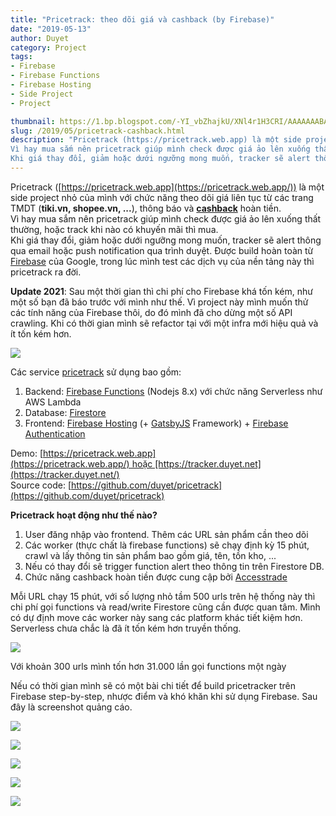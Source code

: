 ```yaml
---
title: "Pricetrack: theo dõi giá và cashback (by Firebase)"
date: "2019-05-13"
author: Duyet
category: Project
tags:
- Firebase
- Firebase Functions
- Firebase Hosting
- Side Project
- Project

thumbnail: https://1.bp.blogspot.com/-YI_vbZhajkU/XNl4r1H3CRI/AAAAAAABAgI/eZRSFuf3RXQsltqLb2_ObS_lWlE475n5wCLcBGAs/s1600/screenshot-detail.png
slug: /2019/05/pricetrack-cashback.html
description: "Pricetrack (https://pricetrack.web.app) là một side project nhỏ của mình với chức năng theo dõi giá liên tục từ các trang TMDT (tiki.vn, shopee.vn, ...), thông báo và cashback hoàn tiền.
Vì hay mua sắm nên pricetrack giúp mình check được giá ảo lên xuống thất thường, hoặc track khi nào có khuyến mãi thì mua.
Khi giá thay đổi, giảm hoặc dưới ngưỡng mong muốn, tracker sẽ alert thông qua email hoặc push notification qua trình duyệt. Được build hoàn toàn từ Firebase của Google, trong lúc mình test các dịch vụ của nền tảng này thì pricetrack ra đời."
---
```


Pricetrack ([https://pricetrack.web.app](https://pricetrack.web.app/)) là một side project nhỏ của mình với chức năng theo dõi giá liên tục từ các trang TMDT (**tiki.vn, shopee.vn, ...**), thông báo và **[cashback](https://tracker.duyet.net/cashback/)** hoàn tiền.  
Vì hay mua sắm nên pricetrack giúp mình check được giá ảo lên xuống thất thường, hoặc track khi nào có khuyến mãi thì mua.  
Khi giá thay đổi, giảm hoặc dưới ngưỡng mong muốn, tracker sẽ alert thông qua email hoặc push notification qua trình duyệt. Được build hoàn toàn từ [Firebase](http://firebase.google.com/) của Google, trong lúc mình test các dịch vụ của nền tảng này thì pricetrack ra đời.

**Update 2021**: Sau một thời gian thì chi phí cho Firebase khá tốn kém, như một số bạn đã báo trước với mình như thế.
Vì project này mình muốn thử các tính năng của Firebase thôi, do đó mình đã cho dừng một số API crawling.
Khi có thời gian mình sẽ refactor tại với một infra mới hiệu quả và ít tốn kém hơn.

[![](https://1.bp.blogspot.com/-YI_vbZhajkU/XNl4r1H3CRI/AAAAAAABAgI/eZRSFuf3RXQsltqLb2_ObS_lWlE475n5wCLcBGAs/s1600/screenshot-detail.png)](https://1.bp.blogspot.com/-YI_vbZhajkU/XNl4r1H3CRI/AAAAAAABAgI/eZRSFuf3RXQsltqLb2_ObS_lWlE475n5wCLcBGAs/s1600/screenshot-detail.png)

Các service [pricetrack](https://tracker.duyet.net/) sử dụng bao gồm:

1.  Backend: [Firebase Functions](https://firebase.google.com/docs/functions) (Nodejs 8.x) với chức năng Serverless như AWS Lambda
2.  Database: [Firestore](https://firebase.google.com/docs/firestore)
3.  Frontend: [Firebase Hosting](https://firebase.google.com/docs/hosting) (+ [GatsbyJS](https://www.gatsbyjs.org/) Framework) + [Firebase Authentication](https://firebase.google.com/docs/auth)

Demo: [https://pricetrack.web.app](https://pricetrack.web.app/) hoặc [https://tracker.duyet.net](https://tracker.duyet.net/)  
Source code: [https://github.com/duyet/pricetrack](https://github.com/duyet/pricetrack)

**Pricetrack hoạt động như thế nào?**

1.  User đăng nhập vào frontend. Thêm các URL sản phẩm cần theo dõi
2.  Các worker (thực chất là firebase functions) sẽ chạy định kỳ 15 phút, crawl và lấy thông tin sản phẩm bao gồm giá, tên, tồn kho, ...
3.  Nếu có thay đổi sẽ trigger function alert theo thông tin trên Firestore DB.
4.  Chức năng cashback hoàn tiền được cung cập bởi [Accesstrade](https://s.duyet.net/r/accesstrade)

Mỗi URL chạy 15 phút, với số lượng nhỏ tầm 500 urls trên hệ thống này thì chi phí gọi functions và read/write Firestore cũng cần được quan tâm. Mình có dự định move các worker này sang các platform khác tiết kiệm hơn. Serverless chưa chắc là đã ít tốn kém hơn truyền thống.

[![](https://4.bp.blogspot.com/-yjLFKumnkqU/XNl8gozJj2I/AAAAAAABAgs/SZGXZ2gb4jUTS9RKbBvemyoN3UwUEzGGwCLcBGAs/s1600/Screen%2BShot%2B2019-05-13%2Bat%2B9.17.24%2BPM.png)](https://4.bp.blogspot.com/-yjLFKumnkqU/XNl8gozJj2I/AAAAAAABAgs/SZGXZ2gb4jUTS9RKbBvemyoN3UwUEzGGwCLcBGAs/s1600/Screen%2BShot%2B2019-05-13%2Bat%2B9.17.24%2BPM.png)

Với khoản 300 urls mình tốn hơn 31.000 lần gọi functions một ngày

Nếu có thời gian mình sẽ có một bài chi tiết để build pricetracker trên Firebase step-by-step, nhược điểm và khó khăn khi sử dụng Firebase. Sau đây là screenshot quảng cáo.

[![](https://4.bp.blogspot.com/-qWer4_8UhKc/XNl84gVOOtI/AAAAAAABAg0/EpXkmgbUE5Y7df0o_4WvOrk9wTzBfYYSgCLcBGAs/s1600/screenshot-home.png)](https://4.bp.blogspot.com/-qWer4_8UhKc/XNl84gVOOtI/AAAAAAABAg0/EpXkmgbUE5Y7df0o_4WvOrk9wTzBfYYSgCLcBGAs/s1600/screenshot-home.png)

[![](https://2.bp.blogspot.com/-10Mnwwqwpw8/XNl86re22sI/AAAAAAABAg4/B67YJ6cS5Ds8iFZc775w5L46ZWSw01hAwCLcBGAs/s1600/screenshot-detail.png)](https://2.bp.blogspot.com/-10Mnwwqwpw8/XNl86re22sI/AAAAAAABAg4/B67YJ6cS5Ds8iFZc775w5L46ZWSw01hAwCLcBGAs/s1600/screenshot-detail.png)

[![](https://4.bp.blogspot.com/-El1Ibr9MTN0/XNl87g5iGpI/AAAAAAABAg8/dAp5GoZidschzMs3zy8ftuiSBlDVIoUNwCLcBGAs/s1600/screenshot-about.png)](https://4.bp.blogspot.com/-El1Ibr9MTN0/XNl87g5iGpI/AAAAAAABAg8/dAp5GoZidschzMs3zy8ftuiSBlDVIoUNwCLcBGAs/s1600/screenshot-about.png)

[![](https://2.bp.blogspot.com/-IYU-qtevl4c/XNl88SOs9cI/AAAAAAABAhA/VVYy92Ykqf4Y_dSHavmXrfV30Ia2gyRxgCLcBGAs/s1600/screenshot-cashback.png)](https://2.bp.blogspot.com/-IYU-qtevl4c/XNl88SOs9cI/AAAAAAABAhA/VVYy92Ykqf4Y_dSHavmXrfV30Ia2gyRxgCLcBGAs/s1600/screenshot-cashback.png)

[![](https://2.bp.blogspot.com/-_GpCFBsDRO0/XNl9CAP1VSI/AAAAAAABAhE/lmOIFpbksU0YrK7ol3XZ_r_h6NDkpLjkgCLcBGAs/s1600/intro-raw-api.png)](https://2.bp.blogspot.com/-_GpCFBsDRO0/XNl9CAP1VSI/AAAAAAABAhE/lmOIFpbksU0YrK7ol3XZ_r_h6NDkpLjkgCLcBGAs/s1600/intro-raw-api.png)
